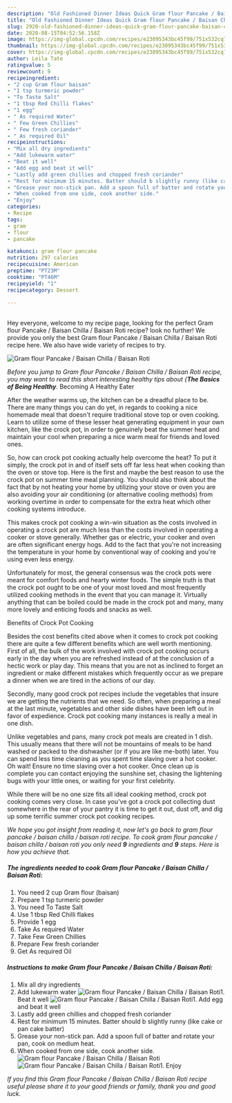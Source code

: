 ```yaml
---
description: "Old Fashioned Dinner Ideas Quick Gram flour Pancake / Baisan Chilla / Baisan Roti"
title: "Old Fashioned Dinner Ideas Quick Gram flour Pancake / Baisan Chilla / Baisan Roti"
slug: 2920-old-fashioned-dinner-ideas-quick-gram-flour-pancake-baisan-chilla-baisan-roti
date: 2020-08-15T04:52:56.158Z
image: https://img-global.cpcdn.com/recipes/e23095343bc45f99/751x532cq70/gram-flour-pancake-baisan-chilla-baisan-roti-recipe-main-photo.jpg
thumbnail: https://img-global.cpcdn.com/recipes/e23095343bc45f99/751x532cq70/gram-flour-pancake-baisan-chilla-baisan-roti-recipe-main-photo.jpg
cover: https://img-global.cpcdn.com/recipes/e23095343bc45f99/751x532cq70/gram-flour-pancake-baisan-chilla-baisan-roti-recipe-main-photo.jpg
author: Leila Tate
ratingvalue: 5
reviewcount: 9
recipeingredient:
- "2 cup Gram flour baisan"
- "1 tsp turmeric powder"
- "To Taste Salt"
- "1 tbsp Red Chilli flakes"
- "1 egg"
- " As required Water"
- " Few Green Chillies"
- " Few fresh coriander"
- " As required Oil"
recipeinstructions:
- "Mix all dry ingredients"
- "Add lukewarm water"
- "Beat it well"
- "Add egg and beat it well"
- "Lastly add green chillies and chopped fresh coriander"
- "Rest for minimum 15 minutes. Batter should b slightly runny (like cake or pan cake batter)"
- "Grease your non-stick pan. Add a spoon full of batter and rotate your pan, cook on medium heat."
- "When cooked from one side, cook another side."
- "Enjoy"
categories:
- Recipe
tags:
- gram
- flour
- pancake

katakunci: gram flour pancake 
nutrition: 297 calories
recipecuisine: American
preptime: "PT23M"
cooktime: "PT46M"
recipeyield: "1"
recipecategory: Dessert

---
```

<br>
Hey everyone, welcome to my recipe page, looking for the perfect Gram flour Pancake / Baisan Chilla / Baisan Roti recipe? look no further! We provide you only the best Gram flour Pancake / Baisan Chilla / Baisan Roti recipe here. We also have wide variety of recipes to try.
<br>


![Gram flour Pancake / Baisan Chilla / Baisan Roti](https://img-global.cpcdn.com/recipes/e23095343bc45f99/751x532cq70/gram-flour-pancake-baisan-chilla-baisan-roti-recipe-main-photo.jpg)

<i>Before you jump to Gram flour Pancake / Baisan Chilla / Baisan Roti recipe, you may want to read this short interesting healthy tips about {<strong>The Basics of Being Healthy</strong>.</i>
Becoming A Healthy Eater


After the weather warms up, the kitchen can be a dreadful place to be. There are many things you can do yet, in regards to cooking a nice homemade meal that doesn't require traditional stove top or oven cooking. Learn to utilize some of these lesser heat generating equipment in your own kitchen, like the crock pot, in order to genuinely beat the summer heat and maintain your cool when preparing a nice warm meal for friends and loved ones.

So, how can crock pot cooking actually help overcome the heat? To put it simply, the crock pot in and of itself sets off far less heat when cooking than the oven or stove top. Here is the first and maybe the best reason to use the crock pot on summer time meal planning. You should also think about the fact that by not heating your home by utilizing your stove or oven you are also avoiding your air conditioning (or alternative cooling methods) from working overtime in order to compensate for the extra heat which other cooking systems introduce.

This makes crock pot cooking a win-win situation as the costs involved in operating a crock pot are much less than the costs involved in operating a cooker or stove generally. Whether gas or electric, your cooker and oven are often significant energy hogs. Add to the fact that you're not increasing the temperature in your home by conventional way of cooking and you're using even less energy.

Unfortunately for most, the general consensus was the crock pots were meant for comfort foods and hearty winter foods.  The simple truth is that the crock pot ought to be one of your most loved and most frequently utilized cooking methods in the event that you can manage it.  Virtually anything that can be boiled could be made in the crock pot and many, many more lovely and enticing foods and snacks as well.

Benefits of Crock Pot Cooking

Besides the cost benefits cited above when it comes to crock pot cooking there are quite a few different benefits which are well worth mentioning. First of all, the bulk of the work involved with crock pot cooking occurs early in the day when you are refreshed instead of at the conclusion of a hectic work or play day. This means that you are not as inclined to forget an ingredient or make different mistakes which frequently occur as we prepare a dinner when we are tired in the actions of our day.

Secondly, many good crock pot recipes include the vegetables that insure we are getting the nutrients that we need. So often, when preparing a meal at the last minute, vegetables and other side dishes have been left out in favor of expedience. Crock pot cooking many instances is really a meal in one dish.

 Unlike vegetables and pans, many crock pot meals are created in 1 dish. This usually means that there will not be mountains of meals to be hand washed or packed to the dishwasher (or if you are like me-both) later. You can spend less time cleaning as you spent time slaving over a hot cooker. Oh wait! Ensure no time slaving over a hot cooker. Once clean up is complete you can contact enjoying the sunshine set, chasing the lightening bugs with your little ones, or waiting for your first celebrity.

While there will be no one size fits all ideal cooking method, crock pot cooking comes very close. In case you've got a crock pot collecting dust somewhere in the rear of your pantry it is time to get it out, dust off, and dig up some terrific summer crock pot cooking recipes.


<i>We hope you got insight from reading it, now let's go back to gram flour pancake / baisan chilla / baisan roti recipe. To cook gram flour pancake / baisan chilla / baisan roti you only need <strong>9</strong> ingredients and <strong>9</strong> steps. Here is how you achieve that.
</i>

##### The ingredients needed to cook Gram flour Pancake / Baisan Chilla / Baisan Roti:

1. You need 2 cup Gram flour (baisan)
1. Prepare 1 tsp turmeric powder
1. You need To Taste Salt
1. Use 1 tbsp Red Chilli flakes
1. Provide 1 egg
1. Take  As required Water
1. Take  Few Green Chillies
1. Prepare  Few fresh coriander
1. Get  As required Oil


##### Instructions to make Gram flour Pancake / Baisan Chilla / Baisan Roti:

1. Mix all dry ingredients
1. Add lukewarm water
<img src="//assets-global.cpcdn.com/assets/icons/button_play-2c75c40dde080a61004c1f40b05d8f140eaff45d7e9e6481dc71c63d2e7c4909.png" alt="Gram flour Pancake / Baisan Chilla / Baisan Roti">1. Beat it well
<img src="//assets-global.cpcdn.com/assets/icons/button_play-2c75c40dde080a61004c1f40b05d8f140eaff45d7e9e6481dc71c63d2e7c4909.png" alt="Gram flour Pancake / Baisan Chilla / Baisan Roti">1. Add egg and beat it well
1. Lastly add green chillies and chopped fresh coriander
1. Rest for minimum 15 minutes. Batter should b slightly runny (like cake or pan cake batter)
1. Grease your non-stick pan. Add a spoon full of batter and rotate your pan, cook on medium heat.
1. When cooked from one side, cook another side.
<img src="//assets-global.cpcdn.com/assets/icons/button_play-2c75c40dde080a61004c1f40b05d8f140eaff45d7e9e6481dc71c63d2e7c4909.png" alt="Gram flour Pancake / Baisan Chilla / Baisan Roti"><img src="//assets-global.cpcdn.com/assets/icons/button_play-2c75c40dde080a61004c1f40b05d8f140eaff45d7e9e6481dc71c63d2e7c4909.png" alt="Gram flour Pancake / Baisan Chilla / Baisan Roti">1. Enjoy




<i>If you find this Gram flour Pancake / Baisan Chilla / Baisan Roti recipe useful please share it to your good friends or family, thank you and good luck.</i>
